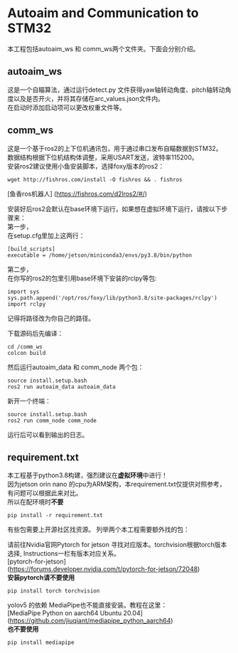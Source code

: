 # Autoaim and Communication to STM32
本工程包括autoaim_ws 和 comm_ws两个文件夹。下面会分别介绍。
## autoaim_ws
这是一个自瞄算法，通过运行detect.py 文件获得yaw轴转动角度、pitch轴转动角度以及是否开火，并将其存储在arc_values.json文件内。  
在启动时添加启动项可以更改权重文件等。
## comm_ws
这是一个基于ros2的上下位机通讯包，用于通过串口发布自瞄数据到STM32。  
数据结构根据下位机结构体调整，采用USART发送，波特率115200。  
安装ros2建议使用小鱼安装脚本，选择foxy版本的ros2：
```
wget http://fishros.com/install -O fishros && . fishros
```
[鱼香ros机器人]  (https://fishros.com/d2lros2/#/)   

安装好后ros2会默认在base环境下运行，如果想在虚拟环境下运行，请按以下步骤来：  
第一步，   
在setup.cfg里加上这两行：
```
[build_scripts]
executable = /home/jetson/miniconda3/envs/py3.8/bin/python
```
第二步，  
在你写的ros2的包里引用base环境下安装的rclpy等包:
```
import sys
sys.path.append('/opt/ros/foxy/lib/python3.8/site-packages/rclpy')
import rclpy
```
记得将路径改为你自己的路径。  

下载源码后先编译：  
```
cd /comm_ws
colcon build
```
然后运行autoaim_data 和 comm_node 两个包：
```
source install.setup.bash
ros2 run autoaim_data autoaim_data
```
新开一个终端：
```
source install.setup.bash
ros2 run comm_node comm_node
```
运行后可以看到输出的日志。  

## requirement.txt
本工程基于python3.8构建，强烈建议在**虚拟环境**中进行！  
因为jetson orin nano 的cpu为ARM架构，本requirement.txt仅提供对照参考，有问题可以根据此来对比。    
所以在配环境时**不要**
```
pip install -r requirement.txt
```
有些包需要上开源社区找资源。 
列举两个本工程需要额外找的包：  

请前往Nvidia官网Pytorch for jetson 寻找对应版本。torchvision根据torch版本选择, Instructions一栏有版本对应关系。  
[pytorch-for-jetson]  
(https://forums.developer.nvidia.com/t/pytorch-for-jetson/72048)  
**安装pytorch请不要使用**  
```
pip install torch torchvision
```
yolov5 的依赖 MediaPipe也不能直接安装。教程在这里：  
[MediaPipe Python on aarch64 Ubuntu 20.04]  
(https://github.com/jiuqiant/mediapipe_python_aarch64)  
**也不要使用**
```
pip install mediapipe
```

